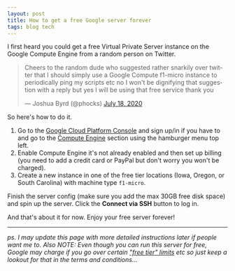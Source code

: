 ```yaml
---
layout: post
title: How to get a free Google server forever
tags: blog tech
---
```


I first heard you could get a free Virtual Private Server instance on the Google Compute Engine from a random person on Twitter.

<blockquote class="twitter-tweet"><p lang="en" dir="ltr">Cheers to the random dude who suggested rather snarkily over twitter that I should simply use a Google Compute f1-micro instance to periodically ping my scripts etc no I won&#39;t be dignifying that suggestion with a reply but yes I will be using that free service thank you</p>&mdash; Joshua Byrd (@phocks) <a href="https://twitter.com/phocks/status/1284414043449511937?ref_src=twsrc%5Etfw">July 18, 2020</a></blockquote> <script async src="https://platform.twitter.com/widgets.js" charset="utf-8"></script> 

So here's how to do it.

1.  Go to the [Google Cloud Platform Console](https://console.cloud.google.com) and sign up/in if you have to and go to the [Compute Engine](https://console.cloud.google.com/compute) section using the hamburger menu top left.
2.  Enable Compute Engine it's not already enabled and then set up billing (you need to add a credit card or PayPal but don't worry you won't be charged).
3.  Create a new instance in one of the free tier locations (Iowa, Oregon, or South Carolina) with machine type `f1-micro`.

Finish the server config (make sure you add the max 30GB free disk space) and spin up the server. Click the **Connect via SSH** button to log in.

And that's about it for now. Enjoy your free server forever!

---

*ps. I may update this page with more detailed instructions later if people want me to. Also NOTE: Even though you can run this server for free, Google may charge if you go over certain ["free tier" limits](https://cloud.google.com/free) etc so just keep a lookout for that in the terms and conditions...*
